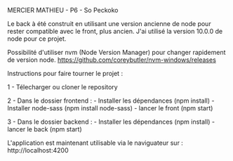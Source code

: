 MERCIER MATHIEU - P6 - So Peckoko

Le back à été construit en utilisant une version ancienne de node pour rester compatible avec le front, plus ancien.
J'ai utilisé la version 10.0.0 de node pour ce projet.

Possibilité d'utiliser nvm (Node Version Manager) pour changer rapidement de version node.
https://github.com/coreybutler/nvm-windows/releases


Instructions pour faire tourner le projet :

1 - Télecharger ou cloner le repository

2 - Dans le dossier frontend :
        - Installer les dépendances (npm install)
        - Installer node-sass (npm install node-sass)
        - lancer le front (npm start)

3 - Dans le dossier backend :
        - Installer les dépendances (npm install)
        - lancer le back (npm start)


L'application est maintenant utilisable via le naviguateur sur :
http://localhost:4200